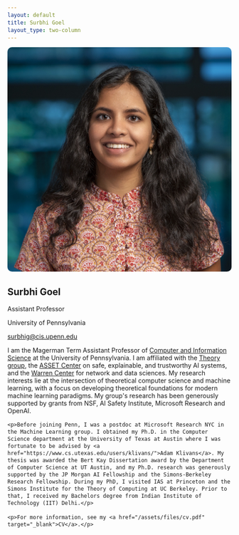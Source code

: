 ```yaml
---
layout: default
title: Surbhi Goel
layout_type: two-column
---
```


<div class="left-column">
    <img src="assets/img/avatar.jpg" alt="Surbhi Goel" style="border-radius: 10px;">
    <div class="profile-info">
        <h2>Surbhi Goel</h2>
        <p>Assistant Professor</p>
        <p>University of Pennsylvania</p>
        <p><a href="mailto:surbhig@cis.upenn.edu">surbhig@cis.upenn.edu</a></p>
    </div>
</div>

<div class="right-column">
    <p>I am the Magerman Term Assistant Professor of <a href="https://www.cis.upenn.edu/">Computer and Information Science</a> at the University of Pennsylvania. I am affiliated with the <a href="http://theory.cis.upenn.edu/">Theory group</a>, the <a href="https://asset.seas.upenn.edu/">ASSET Center</a> on safe, explainable, and trustworthy AI systems, and the <a href="https://warrencenter.upenn.edu/">Warren Center</a> for network and data sciences. My research interests lie at the intersection of theoretical computer science and machine learning, with a focus on developing theoretical foundations for modern machine learning paradigms. My group's research has been generously supported by grants from NSF, AI Safety Institute, Microsoft Research and OpenAI.</p>

    <p>Before joining Penn, I was a postdoc at Microsoft Research NYC in the Machine Learning group. I obtained my Ph.D. in the Computer Science department at the University of Texas at Austin where I was fortunate to be advised by <a href="https://www.cs.utexas.edu/users/klivans/">Adam Klivans</a>. My thesis was awarded the Bert Kay Dissertation award by the Department of Computer Science at UT Austin, and my Ph.D. research was generously supported by the JP Morgan AI Fellowship and the Simons-Berkeley Research Fellowship. During my PhD, I visited IAS at Princeton and the Simons Institute for the Theory of Computing at UC Berkeley. Prior to that, I received my Bachelors degree from Indian Institute of Technology (IIT) Delhi.</p>

    <p>For more information, see my <a href="/assets/files/cv.pdf" target="_blank">CV</a>.</p>
</div>

